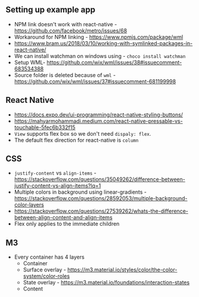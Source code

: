 
## Setting up example app
* NPM link doesn't work with react-native - https://github.com/facebook/metro/issues/68
* Workaround for NPM linking - https://www.npmjs.com/package/wml
* https://www.bram.us/2018/03/10/working-with-symlinked-packages-in-react-native/
* We can install watchman on windows using - `choco install watchman`
* Setup WML- https://github.com/wix/wml/issues/38#issuecomment-683534388
* Source folder is deleted because of `wml` - https://github.com/wix/wml/issues/37#issuecomment-681199998

## React Native
* https://docs.expo.dev/ui-programming/react-native-styling-buttons/
* https://mahyarmohammadi.medium.com/react-native-pressable-vs-touchable-5fec6b332f15
* `View` supports flex box so we don't need `dispaly: flex`.
* The default flex direction for react-native is `column`

## CSS
* `justify-content` vs `align-items` - https://stackoverflow.com/questions/35049262/difference-between-justify-content-vs-align-items?lq=1
* Multiple colors in background using linear-gradients - https://stackoverflow.com/questions/28592053/multiple-background-color-layers
* https://stackoverflow.com/questions/27539262/whats-the-difference-between-align-content-and-align-items
* Flex only applies to the immediate children

## M3
* Every container has 4 layers 
  * Container 
  * Surface overlay - https://m3.material.io/styles/color/the-color-system/color-roles
  * State overlay - https://m3.material.io/foundations/interaction-states
  * Content